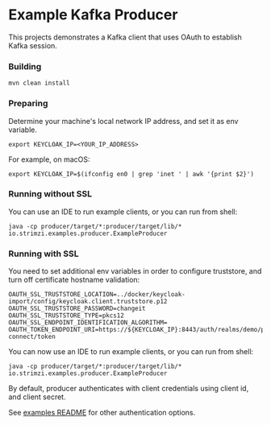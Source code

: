 Example Kafka Producer
======================

This projects demonstrates a Kafka client that uses OAuth to establish Kafka session.


### Building

    mvn clean install


### Preparing

Determine your machine's local network IP address, and set it as env variable.

    export KEYCLOAK_IP=<YOUR_IP_ADDRESS>

For example, on macOS:

    export KEYCLOAK_IP=$(ifconfig en0 | grep 'inet ' | awk '{print $2}')


### Running without SSL

You can use an IDE to run example clients, or you can run from shell:

    java -cp producer/target/*:producer/target/lib/* io.strimzi.examples.producer.ExampleProducer


### Running with SSL

You need to set additional env variables in order to configure truststore, and turn off certificate hostname validation:

    OAUTH_SSL_TRUSTSTORE_LOCATION=../docker/keycloak-import/config/keycloak.client.truststore.p12
    OAUTH_SSL_TRUSTSTORE_PASSWORD=changeit
    OAUTH_SSL_TRUSTSTORE_TYPE=pkcs12
    OAUTH_SSL_ENDPOINT_IDENTIFICATION_ALGORITHM=
    OAUTH_TOKEN_ENDPOINT_URI=https://${KEYCLOAK_IP}:8443/auth/realms/demo/protocol/openid-connect/token



You can now use an IDE to run example clients, or you can run from shell:

    java -cp producer/target/*:producer/target/lib/* io.strimzi.examples.producer.ExampleProducer
    
By default, producer authenticates with client credentials using client id, and client secret.

See [examples README](../README.md) for other authentication options.
